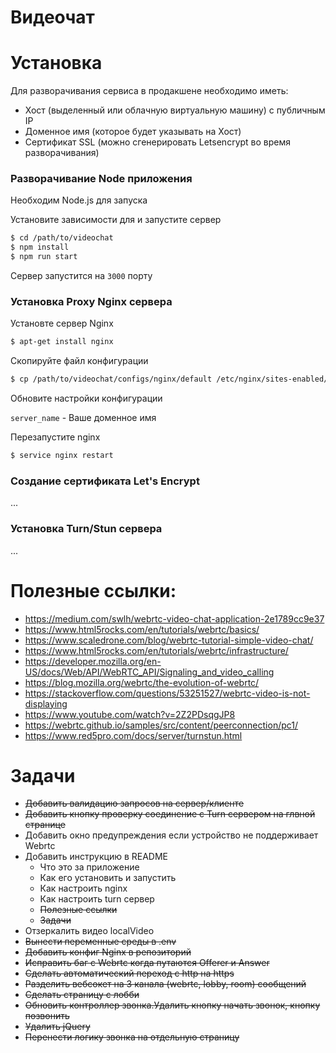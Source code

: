 # Видеочат

# Установка

Для разворачивания сервиса в продакшене необходимо иметь:

- Хост (выделенный или облачную виртуальную машину) с публичным IP
- Доменное имя (которое будет указывать на Хост)
- Сертификат SSL (можно сгенерировать Letsencrypt во время разворачивания)

### Разворачивание Node приложения

Необходим Node.js для запуска

Установите зависимости для и запустите сервер

```sh
$ cd /path/to/videochat
$ npm install
$ npm run start
```

Сервер запустится на `3000` порту

### Установка Proxy Nginx сервера

Установте сервер Nginx

```sh
$ apt-get install nginx
```

Скопируйте файл конфигурации

```sh
$ cp /path/to/videochat/configs/nginx/default /etc/nginx/sites-enabled/default
```

Обновите настройки конфигурации

`server_name` - Ваше доменное имя

Перезапустите nginx

```sh
$ service nginx restart
```

### Создание сертификата Let's Encrypt

...

### Установка Turn/Stun сервера

...

# Полезные ссылки:

- https://medium.com/swlh/webrtc-video-chat-application-2e1789cc9e37
- https://www.html5rocks.com/en/tutorials/webrtc/basics/
-  https://www.scaledrone.com/blog/webrtc-tutorial-simple-video-chat/
-  https://www.html5rocks.com/en/tutorials/webrtc/infrastructure/
-  https://developer.mozilla.org/en-US/docs/Web/API/WebRTC_API/Signaling_and_video_calling
-  https://blog.mozilla.org/webrtc/the-evolution-of-webrtc/
-  https://stackoverflow.com/questions/53251527/webrtc-video-is-not-displaying
-  https://www.youtube.com/watch?v=2Z2PDsqgJP8
-  https://webrtc.github.io/samples/src/content/peerconnection/pc1/
-  https://www.red5pro.com/docs/server/turnstun.html

# Задачи

- ~~Добавить валидацию запросов на сервер/клиентe~~
- ~~Добавить кнопку проверку соединение с Turn сервером на глвной странице~~
- Добавить окно предупреждения если устройство не поддерживает Webrtc
- Добавить инструкцию в README
	- Что это за приложение
	- Как его установить и запустить
	- Как настроить nginx
	- Как настроить turn сервер
	- ~~Полезные ссылки~~
	- ~~Задачи~~
-  Отзеркалить видео localVideo
- ~~Вынести переменные среды в .env~~
- ~~Добавить конфиг Nginx в репозиторий~~
- ~~Исправить баг с Webrtc когда путаются Offerer и Answer~~
- ~~Сделать автоматический переход с http на https~~
- ~~Разделить вебсокет на 3 канала (webrtc, lobby, room) сообщений~~ 
- ~~Сделать страницу с лобби~~
- ~~Обновить контроллер звонка.Удалить кнопку начать звонок, кнопку позвонить~~
- ~~Удалить jQuery~~
- ~~Перенести логику звонка на отдельную страницу~~

